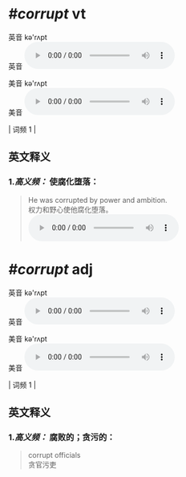 # ***\#corrupt*** vt
英音 kə'rʌpt  
英音
<audio src="./media/corrupt-B.aac" controls="controls"></audio>

美音 kə'rʌpt  
美音
<audio src="./media/corrupt.aac" controls="controls"></audio>



| 词频 1 |  

英文释义
---
### 1.*高义频：* **使腐化堕落：**  

 > He was corrupted by power and ambition.  
 > 权力和野心使他腐化堕落。    
<audio src="./media/1-corrupt.aac" controls="controls"></audio>


# ***\#corrupt*** adj
英音 kə'rʌpt  
英音
<audio src="./media/corrupt-B.aac" controls="controls"></audio>

美音 kə'rʌpt  
美音
<audio src="./media/corrupt.aac" controls="controls"></audio>



| 词频 1 |  

英文释义
---
### 1.*高义频：* **腐败的；贪污的：**  

 > corrupt officials  
 > 贪官污吏    


